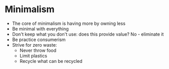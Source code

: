 # Minimalism
- The core of minimalism is having more by owning less 
- Be minimal with everything
- Don't keep what you don't use: does this provide value? No - eliminate it
- Be practice consumerism 
- Strive for zero waste:
    - Never throw food
    - Limit plastics
    - Recycle what can be recycled

